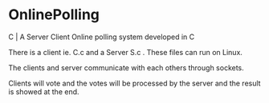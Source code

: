 # OnlinePolling
C | A Server Client Online polling system developed in C

There is a client ie. C.c and a Server S.c .
These files can run on Linux.

The clients and server communicate with each others through sockets.

Clients will vote and the votes will be processed by the server and the result is showed at the end.
